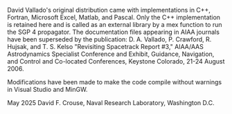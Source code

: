 David Vallado's original distribution came with implementations in C++,
Fortran, Microsoft Excel, Matlab, and Pascal. Only the C++ implementation
is retained here and is called as an external library by a mex function to
run the SGP 4 propagator.  The documentation files appearing in AIAA
journals have been superseded by the publication:
D. A. Vallado, P. Crawford, R. Hujsak, and T. S. Kelso "Revisiting
Spacetrack Report #3," AIAA/AAS Astrodynamics Specialist Conference and
Exhibit, Guidance, Navigation, and Control and Co-located Conferences,
Keystone Colorado, 21-24 August 2006.

Modifications have been made to make the code compile without warnings in
Visual Studio and MinGW.

May 2025 David F. Crouse, Naval Research Laboratory, Washington D.C.
